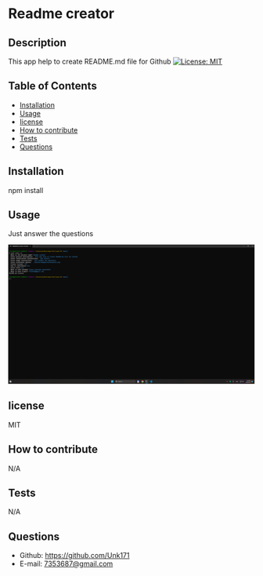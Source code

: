 # Readme creator
  ## Description
  This app help to create README.md file for Github
  [![License: MIT](https://img.shields.io/badge/License-MIT-yellow.svg)](https://opensource.org/licenses/MIT)
  ## Table of Contents
- [Installation](#installation)
- [Usage](#usage)
- [Iicense](#Iicense)
- [How to contribute](#how-to-contribute)
- [Tests](#tests)
- [Questions](#questions)
## Installation
npm install
## Usage
Just answer the questions

  ![Screenshot](./assets/images/screenshot9.png)
## Iicense
MIT
## How to contribute
N/A
## Tests
N/A
## Questions
* Github:  https://github.com/Unk171
* E-mail: 7353687@gmail.com
  